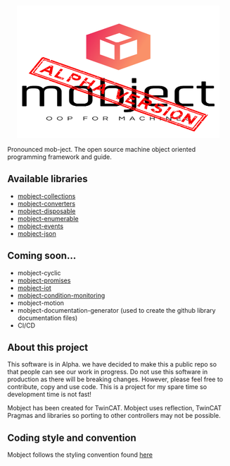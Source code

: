 <p align="center">
  <img width="460" height="300" src="https://github.com/Mobject-Dev-Team/.github/blob/333a6b1301a8724ff14cbb502dc730bbb1434b55/profile/mobject%20alpha%20logo.svg">
</p>
Pronounced mob-ject. The open source machine object oriented programming framework and guide.  

## Available libraries

- [mobject-collections](https://mobject-dev-team.github.io/mobject-collections/#/)
- [mobject-converters](https://mobject-dev-team.github.io/mobject-converters/#/)
- [mobject-disposable](https://mobject-dev-team.github.io/mobject-disposable/#/)
- [mobject-enumerable](https://mobject-dev-team.github.io/mobject-enumerable/#/)
- [mobject-events](https://mobject-dev-team.github.io/mobject-events/#/)
- [mobject-json](https://mobject-dev-team.github.io/mobject-json/#/)

## Coming soon...

- mobject-cyclic
- [mobject-promises](https://github.com/Mobject-Dev-Team/mobject-promises)
- [mobject-iot](https://github.com/Mobject-Dev-Team/mobject-iot)
- [mobject-condition-monitoring](https://github.com/Mobject-Dev-Team/mobject-condition-monitoring)
- mobject-motion
- mobject-documentation-generator (used to create the github library documentation files)
- CI/CD

## About this project

This software is in Alpha. we have decided to make this a public repo so that people can see our work in progress. Do not use this software in production as there will be breaking changes. However, please feel free to contribute, copy and use code. This is a project for my spare time so development time is not fast!

Mobject has been created for TwinCAT. Mobject uses reflection, TwinCAT Pragmas and libraries so porting to other controllers may not be possible.

## Coding style and convention

Mobject follows the styling convention found [here](https://benhar-dev.github.io/coding-convention/#/)
